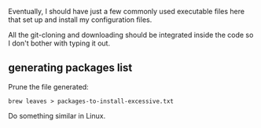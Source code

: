 
Eventually, I should have just a few commonly used executable files here that
set up and install my configuration files.

All the git-cloning and downloading should be integrated inside the code so I
don't bother with typing it out.

## generating packages list

Prune the file generated:

`brew leaves > packages-to-install-excessive.txt`

Do something similar in Linux.

